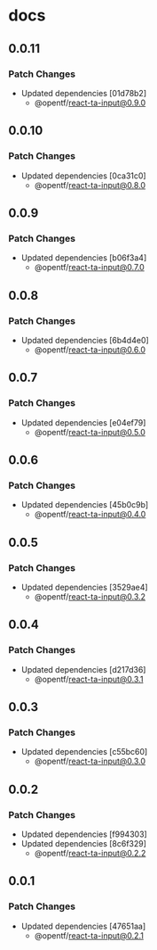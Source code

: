 # docs

## 0.0.11

### Patch Changes

- Updated dependencies [01d78b2]
  - @opentf/react-ta-input@0.9.0

## 0.0.10

### Patch Changes

- Updated dependencies [0ca31c0]
  - @opentf/react-ta-input@0.8.0

## 0.0.9

### Patch Changes

- Updated dependencies [b06f3a4]
  - @opentf/react-ta-input@0.7.0

## 0.0.8

### Patch Changes

- Updated dependencies [6b4d4e0]
  - @opentf/react-ta-input@0.6.0

## 0.0.7

### Patch Changes

- Updated dependencies [e04ef79]
  - @opentf/react-ta-input@0.5.0

## 0.0.6

### Patch Changes

- Updated dependencies [45b0c9b]
  - @opentf/react-ta-input@0.4.0

## 0.0.5

### Patch Changes

- Updated dependencies [3529ae4]
  - @opentf/react-ta-input@0.3.2

## 0.0.4

### Patch Changes

- Updated dependencies [d217d36]
  - @opentf/react-ta-input@0.3.1

## 0.0.3

### Patch Changes

- Updated dependencies [c55bc60]
  - @opentf/react-ta-input@0.3.0

## 0.0.2

### Patch Changes

- Updated dependencies [f994303]
- Updated dependencies [8c6f329]
  - @opentf/react-ta-input@0.2.2

## 0.0.1

### Patch Changes

- Updated dependencies [47651aa]
  - @opentf/react-ta-input@0.2.1
